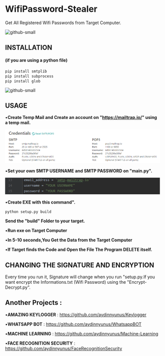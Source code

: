 # WifiPassword-Stealer
Get All Registered Wifi Passwords from Target Computer.

![github-small](/images/mail2.png)

## INSTALLATION
#### (if you are using a python file)

```
pip install smtplib
pip install subprocess
pip install glob

```

![github-small](/images/mail.png)

## USAGE

•**Create Temp Mail and Create an account on "https://mailtrap.io/" using a temp mail.**

![github-small](/images/dene.png)


•**Set your own SMTP USERNAME and SMTP PASSWORD on "main.py".**

![github-small](/images/pass.png)

•**Create EXE with this command".**

```
python setup.py build

```
**Send the "build" Folder to your target.**


•**Run exe on Target Computer**

•**In 5-10 seconds,You Get the Data from the Target Computer**

•**If Target finds the Code and Open the File The Program DELETE itself.**

## CHANGING THE SIGNATURE AND ENCRYPTION

Every time you run it, Signature will change when you run "setup.py.If you want encrypt the Informations.txt (Wifi Password) using the "Encrypt-Decrypt.py".


## Another Projects : 

•**AMAZING KEYLOGGER** : https://github.com/aydinnyunus/Keylogger

•**WHATSAPP BOT** : https://github.com/aydinnyunus/WhatsappBOT

•**MACHINE LEARNING** : https://github.com/aydinnyunus/Machine-Learning

•**FACE RECOGNITION SECURITY** : https://github.com/aydinnyunus/FaceRecognitionSecurity
